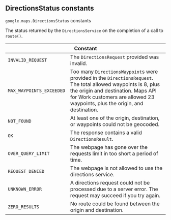 <h2 id="DirectionsStatus"> DirectionsStatus constants </h2><p>
<code><span itemprop="path">google.maps</span>.<span itemprop="name">DirectionsStatus</span></code>
constants
</p><p>The status returned by the <code>DirectionsService</code> on the completion of a call to <code>route()</code>.</p><div class="devsite-table-wrapper"><table class="constants responsive" summary="DirectionsStatus constants">
<thead>
<tr><th colspan="2">Constant</th>
</tr></thead>
<tbody>
<tr>
<td><code><span>INVALID_REQUEST</span></code></td>
<td>The <code><span>DirectionsRequest</span></code> provided was invalid.</td>
</tr>
<tr>
<td><code><span>MAX_WAYPOINTS_EXCEEDED</span></code></td>
<td>Too many <code><span>DirectionsWaypoint</span></code>s were provided in the <code><span>DirectionsRequest</span></code>. The total allowed waypoints is 8, plus the origin and destination. Maps API for Work customers are allowed 23 waypoints, plus the origin, and destination.</td>
</tr>
<tr>
<td><code><span>NOT_FOUND</span></code></td>
<td>At least one of the origin, destination, or waypoints could not be geocoded.</td>
</tr>
<tr>
<td><code><span>OK</span></code></td>
<td>The response contains a valid <code><span>DirectionsResult</span></code>.</td>
</tr>
<tr>
<td><code><span>OVER_QUERY_LIMIT</span></code></td>
<td>The webpage has gone over the requests limit in too short a period of time.</td>
</tr>
<tr>
<td><code><span>REQUEST_DENIED</span></code></td>
<td>The webpage is not allowed to use the directions service.</td>
</tr>
<tr>
<td><code><span>UNKNOWN_ERROR</span></code></td>
<td>A directions request could not be processed due to a server error. The request may succeed if you try again.</td>
</tr>
<tr>
<td><code><span>ZERO_RESULTS</span></code></td>
<td>No route could be found between the origin and destination.</td>
</tr>
</tbody>
</table></div>